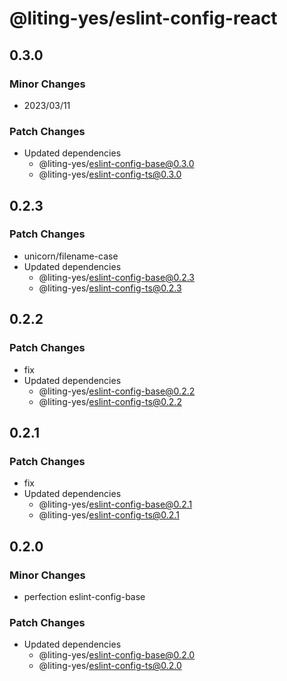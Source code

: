 # @liting-yes/eslint-config-react

## 0.3.0

### Minor Changes

- 2023/03/11

### Patch Changes

- Updated dependencies
  - @liting-yes/eslint-config-base@0.3.0
  - @liting-yes/eslint-config-ts@0.3.0

## 0.2.3

### Patch Changes

- unicorn/filename-case
- Updated dependencies
  - @liting-yes/eslint-config-base@0.2.3
  - @liting-yes/eslint-config-ts@0.2.3

## 0.2.2

### Patch Changes

- fix
- Updated dependencies
  - @liting-yes/eslint-config-base@0.2.2
  - @liting-yes/eslint-config-ts@0.2.2

## 0.2.1

### Patch Changes

- fix
- Updated dependencies
  - @liting-yes/eslint-config-base@0.2.1
  - @liting-yes/eslint-config-ts@0.2.1

## 0.2.0

### Minor Changes

- perfection eslint-config-base

### Patch Changes

- Updated dependencies
  - @liting-yes/eslint-config-base@0.2.0
  - @liting-yes/eslint-config-ts@0.2.0
